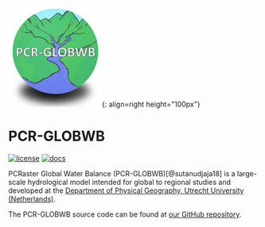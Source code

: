 ![PCR-GLOBWB](img/pcrglobwb2.png){: align=right height="100px"}
# PCR-GLOBWB

[![license](https://img.shields.io/badge/License-GPLv3-blue.svg)](https://www.gnu.org/licenses/gpl-3.0)
[![docs](https://readthedocs.org/projects/pcrglobwb/badge)](https://pcrglobwb.readthedocs.io)

PCRaster Global Water Balance (PCR-GLOBWB)[@sutanudjaja18] is a large-scale hydrological model intended for global to regional studies and developed at the [Department of Physical Geography, Utrecht University (Netherlands)](https://www.uu.nl/en/organisation/faculty-of-geosciences).

The PCR-GLOBWB source code can be found at [our GitHub repository](https://github.com/UU-Hydro/PCR-GLOBWB_model).


